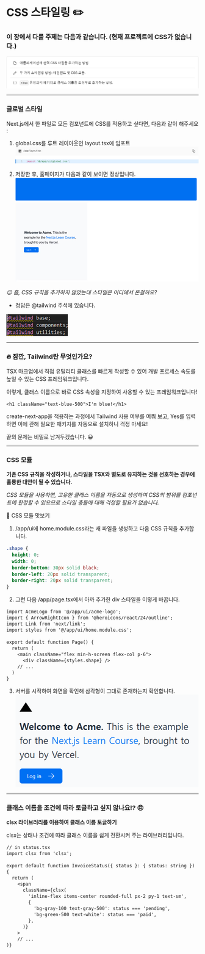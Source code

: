 # CSS 스타일링 ✏️

### 이 장에서 다룰 주제는 다음과 같습니다. (현재 프로젝트에 CSS가 없습니다.)

![alt text](image-2.png)

---

### 글로벌 스타일

Next.js에서 한 파일로 모든 컴포넌트에 CSS를 적용하고 싶다면, 다음과 같이 해주세요 :

1. global.css를 루트 레이아웃인 layout.tsx에 임포트
   ![alt text](image-3.png)

2. 저장한 후, 홈페이지가 다음과 같이 보이면 정상입니다.
   ![alt text](image-4.png)

_😑 흠, CSS 규칙을 추가하지 않았는데 스타일은 어디에서 온걸까요?_

- 정답은 @tailwind 주석에 있습니다.

![alt text](image-5.png)

---

### 🔥 잠깐, Tailwind란 무엇인가요?

TSX 마크업에서 직접 유틸리티 클래스를 빠르게 작성할 수 있어 개발 프로세스 속도를 높일 수 있는 CSS 프레임워크입니다.

이렇게, 클래스 이름으로 바로 CSS 속성을 지정하여 사용할 수 있는 프레임워크입니다!

```tsx
<h1 className="text-blue-500">I'm blue!</h1>
```

create-next-app을 적용하는 과정에서 Tailwind 사용 여부를 여쭤 보고, Yes를 입력하면 이에 관해 필요한 패키지를 자동으로 설치하니 걱정 마세요!

끝의 문제는 비밀로 남겨두겠습니다. 😀

---

### CSS 모듈

**기존 CSS 규칙을 작성하거나, 스타일을 TSX와 별도로 유지하는 것을 선호하는 경우에 훌륭한 대안이 될 수 있습니다.**

_CSS 모듈을 사용하면, 고유한 클래스 이름을 자동으로 생성하여 CSS의 범위를 컴포넌트에 한정할 수 있으므로 스타일 충돌에 대해 걱정할 필요가 없습니다._

💢 CSS 모듈 맛보기

1. /app/ui에 home.module.css라는 새 파일을 생성하고 다음 CSS 규칙을 추가합니다.

```css
.shape {
  height: 0;
  width: 0;
  border-bottom: 30px solid black;
  border-left: 20px solid transparent;
  border-right: 20px solid transparent;
}
```

2. 그런 다음 /app/page.tsx에서 아까 추가한 div 스타일을 이렇게 바꿉니다.

```tsx
import AcmeLogo from '@/app/ui/acme-logo';
import { ArrowRightIcon } from '@heroicons/react/24/outline';
import Link from 'next/link';
import styles from '@/app/ui/home.module.css';

export default function Page() {
  return (
    <main className="flex min-h-screen flex-col p-6">
      <div className={styles.shape} />
    // ...
  )
}
```

3. 서버를 시작하여 화면을 확인해 삼각형이 그대로 존재하는지 확인합니다.
   ![alt text](image-6.png)

---

### 클래스 이름을 조건에 따라 토글하고 싶지 않나요!? 😠

**clsx 라이브러리를 이용하여 클래스 이름 토글하기**

clsx는 상태나 조건에 따라 클래스 이름을 쉽게 전환시켜 주는 라이브러리입니다.

```tsx
// in status.tsx
import clsx from 'clsx';

export default function InvoiceStatus({ status }: { status: string }) {
  return (
    <span
      className={clsx(
        'inline-flex items-center rounded-full px-2 py-1 text-sm',
        {
          'bg-gray-100 text-gray-500': status === 'pending',
          'bg-green-500 text-white': status === 'paid',
        },
      )}
    >
    // ...
)}
```
